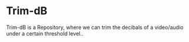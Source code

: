 # Trim-dB
Trim-dB is a Repository, where we can trim the decibals of a video/audio under a certain threshold level..
